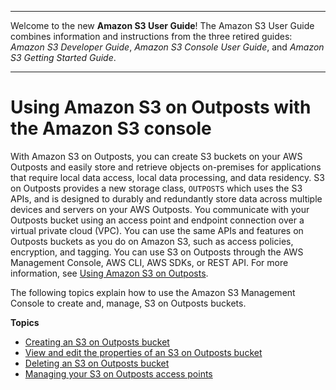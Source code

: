 --------

Welcome to the new **Amazon S3 User Guide**\! The Amazon S3 User Guide combines information and instructions from the three retired guides: *Amazon S3 Developer Guide*, *Amazon S3 Console User Guide*, and *Amazon S3 Getting Started Guide*\.

--------

# Using Amazon S3 on Outposts with the Amazon S3 console<a name="outposts-console"></a>

With Amazon S3 on Outposts, you can create S3 buckets on your AWS Outposts and easily store and retrieve objects on\-premises for applications that require local data access, local data processing, and data residency\. S3 on Outposts provides a new storage class, `OUTPOSTS` which uses the S3 APIs, and is designed to durably and redundantly store data across multiple devices and servers on your AWS Outposts\. You communicate with your Outposts bucket using an access point and endpoint connection over a virtual private cloud \(VPC\)\. You can use the same APIs and features on Outposts buckets as you do on Amazon S3, such as access policies, encryption, and tagging\. You can use S3 on Outposts through the AWS Management Console, AWS CLI, AWS SDKs, or REST API\. For more information, see [Using Amazon S3 on Outposts](S3onOutposts.md)\.

The following topics explain how to use the Amazon S3 Management Console to create and, manage, S3 on Outposts buckets\. 

**Topics**
+ [Creating an S3 on Outposts bucket](s3-outposts-create-bucket.md)
+ [View and edit the properties of an S3 on Outposts bucket](s3-outposts-edit-bucket-properties.md)
+ [Deleting an S3 on Outposts bucket](s3-outposts-delete-bucket.md)
+ [Managing your S3 on Outposts access points](s3-outposts-bucket-manage-outpost-access-points.md)